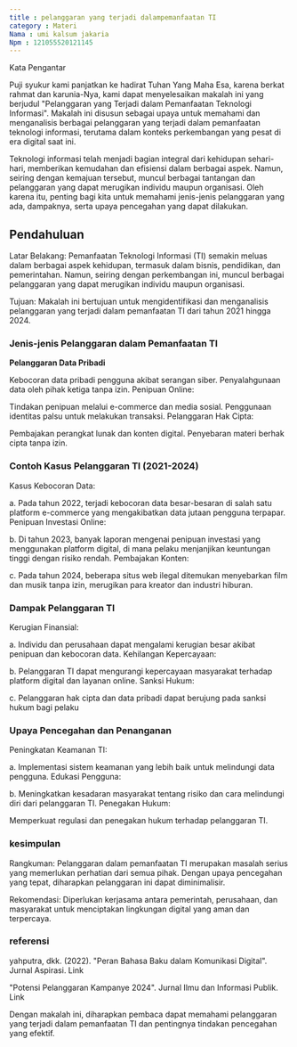 ```yaml
---
title : pelanggaran yang terjadi dalampemanfaatan TI
category : Materi
Nama : umi kalsum jakaria
Npm : 121055520121145
---
```

Kata Pengantar

Puji syukur kami panjatkan ke hadirat Tuhan Yang Maha Esa, karena berkat rahmat dan karunia-Nya, kami dapat menyelesaikan makalah ini yang berjudul "Pelanggaran yang Terjadi dalam Pemanfaatan Teknologi Informasi". Makalah ini disusun sebagai upaya untuk memahami dan menganalisis berbagai pelanggaran yang terjadi dalam pemanfaatan teknologi informasi, terutama dalam konteks perkembangan yang pesat di era digital saat ini.

Teknologi informasi telah menjadi bagian integral dari kehidupan sehari-hari, memberikan kemudahan dan efisiensi dalam berbagai aspek. Namun, seiring dengan kemajuan tersebut, muncul berbagai tantangan dan pelanggaran yang dapat merugikan individu maupun organisasi. Oleh karena itu, penting bagi kita untuk memahami jenis-jenis pelanggaran yang ada, dampaknya, serta upaya pencegahan yang dapat dilakukan.

## Pendahuluan

Latar Belakang: Pemanfaatan Teknologi Informasi (TI) semakin meluas dalam berbagai aspek kehidupan, termasuk dalam bisnis, pendidikan, dan pemerintahan. Namun, seiring dengan perkembangan ini, muncul berbagai pelanggaran yang dapat merugikan individu maupun organisasi.

Tujuan: Makalah ini bertujuan untuk mengidentifikasi dan menganalisis pelanggaran yang terjadi dalam pemanfaatan TI dari tahun 2021 hingga 2024.

### Jenis-jenis Pelanggaran dalam Pemanfaatan TI

**Pelanggaran Data Pribadi**

Kebocoran data pribadi pengguna akibat serangan siber.
Penyalahgunaan data oleh pihak ketiga tanpa izin.
Penipuan Online:

Tindakan penipuan melalui e-commerce dan media sosial.
Penggunaan identitas palsu untuk melakukan transaksi.
Pelanggaran Hak Cipta:

Pembajakan perangkat lunak dan konten digital.
Penyebaran materi berhak cipta tanpa izin.

### Contoh Kasus Pelanggaran TI (2021-2024)

Kasus Kebocoran Data:

a. Pada tahun 2022, terjadi kebocoran data besar-besaran di salah satu platform e-commerce yang mengakibatkan data jutaan pengguna terpapar.
Penipuan Investasi Online:

b. Di tahun 2023, banyak laporan mengenai penipuan investasi yang menggunakan platform digital, di mana pelaku menjanjikan keuntungan tinggi dengan risiko rendah.
Pembajakan Konten:

c. Pada tahun 2024, beberapa situs web ilegal ditemukan menyebarkan film dan musik tanpa izin, merugikan para kreator dan industri hiburan.

### Dampak Pelanggaran TI

Kerugian Finansial:

a. Individu dan perusahaan dapat mengalami kerugian besar akibat penipuan dan kebocoran data.
Kehilangan Kepercayaan:

b. Pelanggaran TI dapat mengurangi kepercayaan masyarakat terhadap platform digital dan layanan online.
Sanksi Hukum:

c. Pelanggaran hak cipta dan data pribadi dapat berujung pada sanksi hukum bagi pelaku

### Upaya Pencegahan dan Penanganan

Peningkatan Keamanan TI:

a. Implementasi sistem keamanan yang lebih baik untuk melindungi data pengguna.
Edukasi Pengguna:

b. Meningkatkan kesadaran masyarakat tentang risiko dan cara melindungi diri dari pelanggaran TI.
Penegakan Hukum:

Memperkuat regulasi dan penegakan hukum terhadap pelanggaran TI.

### kesimpulan

Rangkuman: Pelanggaran dalam pemanfaatan TI merupakan masalah serius yang memerlukan perhatian dari semua pihak. Dengan upaya pencegahan yang tepat, diharapkan pelanggaran ini dapat diminimalisir.

Rekomendasi: Diperlukan kerjasama antara pemerintah, perusahaan, dan masyarakat untuk menciptakan lingkungan digital yang aman dan terpercaya.

### referensi
yahputra, dkk. (2022). "Peran Bahasa Baku dalam Komunikasi Digital". Jurnal Aspirasi. Link

"Potensi Pelanggaran Kampanye 2024". Jurnal Ilmu dan Informasi Publik. Link

Dengan makalah ini, diharapkan pembaca dapat memahami pelanggaran yang terjadi dalam pemanfaatan TI dan pentingnya tindakan pencegahan yang efektif.

